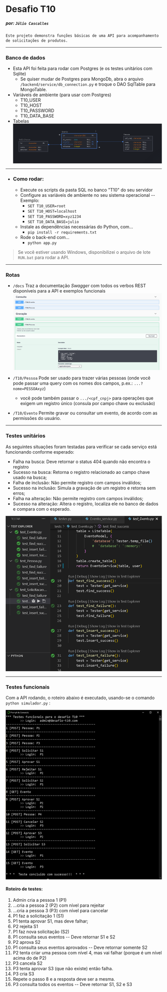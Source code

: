 # Desafio T10

#####  por: `Júlio Cascalles`

```
Este projeto demonstra funções básicas de uma API para acompanhamento de solicitações de produtos.
```

---

### Banco de dados
* Esta API foi feita para rodar com Postgres (e os testes unitários com Sqlite)
    - Se quiser mudar de Postgres para MongoDb, abra o arquivo `/backend/service/db_connection.py` e troque o DAO SqlTable para MongoTable.
* Variáveis de ambiente (para usar com Postgres)
    - T10_USER
    - T10_HOST
    - T10_PASSWORD
    - T10_DATA_BASE
* Tabelas
![](./doc/banco_de_dados.png)

---
* ### Como rodar:
    * Execute os scripts da pasta SQL no banco "T10" do seu servidor
    * Configure as variáveis de ambiente no seu sistema operacional -- Exemplo:
        - `SET T10_USER=root`
        - `SET T10_HOST=localhost`
        - `SET T10_PASSWORD=xyz1234`
        - `SET T10_DATA_BASE=julio`
    * Instale as dependências necessárias do Python, com...
        - `pip install -r requirements.txt`
    * Rode o back-end com...
        - `python app.py`

> Se você estiver usando Windows, disponibilizei o arquivo de lote `RUN.bat` para rodar a API.

---

### Rotas
* `/docs` Traz a documentação _Swagger_ com todos os verbos REST disponíveis para a API e exemplos funcionais 
![](./doc/Swagger.png)

* `/T10/Pessoa` Pode ser usado para trazer várias pessoas (onde você pode passar uma query com os nomes dos campos, p.ex.: `...?nome=PESSOAxyz`)
    * você pode também passar o `.../<cpf_cnpj>` para operações que exigem um registro único
    (consula por campo chave ou exclusão)

* `/T10/Evento` Permite gravar ou consultar um evento, de acordo com as permissões do usuário.

---

### Testes unitários
As seguintes situações foram testadas para verificar se cada serviço está funcionando conforme esperado:


* Falha na busca: Deve retornar o status 404 quando não encontra o registro
* Sucesso na busca: Retorna o registro relacionado ao campo chave usado na busca;
* Falha de inclusão: Não permite registro com campos inválidos;
* Sucesso na inclusão: Simula a gravação de um registro e retorna sem erros;
* Falha na alteração: Não permite registro com campos inválidos;
* Sucesso na alteração: Altera o registro, localiza ele no banco de dados e compara com o esperado.


![](./doc/testes_unitarios.png)

---

### Testes funcionais
Com a API rodando, o roteiro abaixo é executado, usando-se o comando `python simulador.py` :

![](./doc/testes_funcionais.png)

#### **Roteiro de testes:**

1) Admin cria a pessoa 1 (P1)
2) ...cria a pessoa 2 (P2) com nível para rejeitar
3) ...cria a pessoa 3 (P3) com nível para cancelar
4) P1 faz a solicitação 1 (S1)
5) P1 tenta aprovar S1, mas deve falhar;
6) P2 rejeita S1
7) P1 faz nova solicitação (S2)
8) P1 consulta seus eventos -- Deve retornar S1 e S2
9) P2 aprova S2
10) P1 consulta seus eventos aprovados -- Deve retornar somente S2
11) P2 tenta criar uma pessoa com nível 4, mas vai falhar (porque é um nível acima do de P2)
12) P3 cancela S2
13) P3 tenta aprovar S3 (que não existe) então falha.
14) P3 cria S3
15) Repete o passo 8 e a resposta deve ser a mesma.
16) P3 consulta todos os eventos -- Deve retornar S1, S2 e S3
